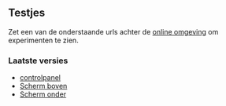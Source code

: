 Testjes
- 
Zet een van de onderstaande urls achter de [online omgeving](https://joanneonis.github.io/eyecatcher/) 
 om experimenten te zien.

### Laatste versies
- [controlpanel](https://joanneonis.github.io/eyecatcher/Combinatie4/controlpanel/)
- [Scherm boven](https://joanneonis.github.io/eyecatcher/Combinatie4/scherm1/)
- [Scherm onder](https://joanneonis.github.io/eyecatcher/Combinatie4/scherm2/)



